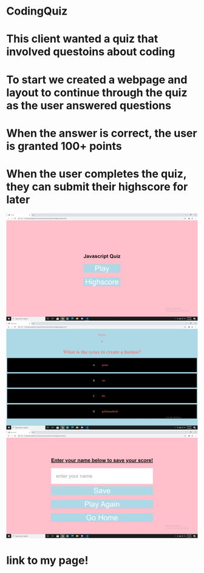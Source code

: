 # CodingQuiz

# This client wanted a quiz that involved questoins about coding

# To start we created a webpage and layout to continue through the quiz as the user answered questions

# When the answer is correct, the user is granted 100+ points

# When the user completes the quiz, they can submit their highscore for later

![Screenshot](\Assets\img\Screenshot[3].png)
![Screenshot](\Assets\img\Screenshot[2].png)
![Screenshot](./Assets/img/Screenshot[1].png)



# link to my page!